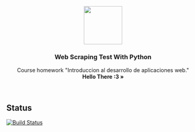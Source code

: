 <p align="center">
  <a href="#">
    <img src="http://jnyconstruction.ie/wp-content/uploads/2015/11/icon-hammer-wrench.png" width=100 height=100>
  </a>

  <h3 align="center">Web Scraping Test With Python</h3>

  <p align="center">
    Course homework "Introduccion al desarrollo de aplicaciones web."
    <br>
    <strong>Hello There :3 &raquo;</strong>
  </p>
</p>
<br>

## Status

[![Build Status](https://img.shields.io/travis/twbs/bootstrap/v4-dev.svg)](https://travis-ci.org/twbs/bootstrap)
